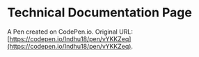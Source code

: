 # Technical Documentation Page

A Pen created on CodePen.io. Original URL: [https://codepen.io/Indhu18/pen/vYKKZeq](https://codepen.io/Indhu18/pen/vYKKZeq).


